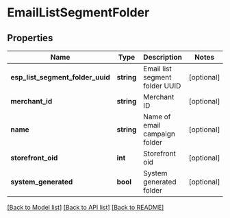 # EmailListSegmentFolder

## Properties
Name | Type | Description | Notes
------------ | ------------- | ------------- | -------------
**esp_list_segment_folder_uuid** | **string** | Email list segment folder UUID | [optional] 
**merchant_id** | **string** | Merchant ID | [optional] 
**name** | **string** | Name of email campaign folder | [optional] 
**storefront_oid** | **int** | Storefront oid | [optional] 
**system_generated** | **bool** | System generated folder | [optional] 

[[Back to Model list]](../README.md#documentation-for-models) [[Back to API list]](../README.md#documentation-for-api-endpoints) [[Back to README]](../README.md)


